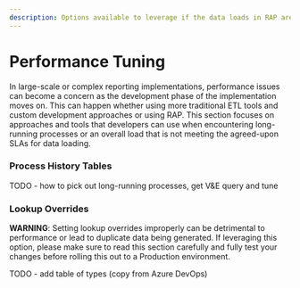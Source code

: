 ```yaml
---
description: Options available to leverage if the data loads in RAP are not meeting SLAs.
---
```


# Performance Tuning

In large-scale or complex reporting implementations, performance issues can become a concern as the development phase of the implementation moves on.  This can happen whether using more traditional ETL tools and custom development approaches or using RAP.  This section focuses on approaches and tools that developers can use when encountering long-running processes or an overall load that is not meeting the agreed-upon SLAs for data loading.

### Process History Tables

TODO - how to pick out long-running processes, get V&E query and tune

### Lookup Overrides

**WARNING**:  Setting lookup overrides improperly can be detrimental to performance or lead to duplicate data being generated.  If leveraging this option, please make sure to read this section carefully and fully test your changes before rolling this out to a Production environment.

TODO - add table of types \(copy from Azure DevOps\)

